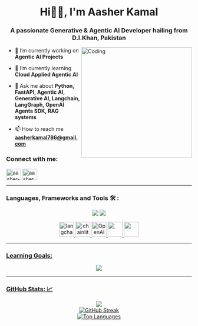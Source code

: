 <h1 align="center">Hi👋🏻, I'm Aasher Kamal</h1>
<h3 align="center">A passionate Generative & Agentic AI Developer hailing from D.I.Khan, Pakistan</h3>
<img align="right" alt="Coding" width="300" src="https://i.pinimg.com/originals/81/17/8b/81178b47a8598f0c81c4799f2cdd4057.gif">

- 🔭 I’m currently working on **Agentic AI Projects**

- 🌱 I’m currently learning **Cloud Applied Agentic AI**

- 💬 Ask me about **Python, FastAPI, Agentic AI, Generative AI, Langchain, LangGraph, OpenAI Agents SDK, RAG systems**

- 📫 How to reach me **aasherkamal786@gmail.com**
  
<h3 align="left">Connect with me:</h3>
<p align="left">
<a href="https://linkedin.com/in/aasher-kamal-a227a124b" target="blank"><img align="center" src="https://raw.githubusercontent.com/rahuldkjain/github-profile-readme-generator/master/src/images/icons/Social/linked-in-alt.svg" alt="aasher-kamal-a227a124b" height="30" width="40" /></a>
<a href="https://www.facebook.com/profile.php?id=100078955913528&mibextid=ZbWKwL" target="blank"><img align="center" src="https://raw.githubusercontent.com/rahuldkjain/github-profile-readme-generator/master/src/images/icons/Social/facebook.svg" alt="aasher kamal" height="30" width="40" /></a>
</p>

<hr>
<h3 align="left">Languages, Frameworks and Tools 🛠️ : </h3>

<p align='center'>
	<img src="https://skillicons.dev/icons?i=python,fastapi,supabase,postgres,docker"/>
	<img src="https://skillicons.dev/icons?i=git,github,vscode,typescript,nextjs," />
	
</p>
<p align='center'>
	<a href="https://www.langchain.com" target="_blank" rel="noreferrer"> <img src="https://encrypted-tbn0.gstatic.com/images?q=tbn:ANd9GcT-BlZ3JZZSlROHYZNI6JTvNh-LgLV9-TtnUA&s" alt="langchain" width="40" height="40"/> </a>
	<a href="https://chainlit.io" target="_blank" rel="noreferrer"> <img src="https://avatars.githubusercontent.com/u/128686189?s=200&v=4" alt="chainlit" width="40" height="40"/> 
	<a href="https://openai.github.io/openai-agents-python/" target="_blank" rel="noreferrer"> <img src="https://avatars.githubusercontent.com/u/14957082?v=4" alt="OpenAI Agents" width="40" height="40"/> 
	<a href="https://streamlit.io/" target="_blank" rel="noreferrer"> <img src="https://encrypted-tbn0.gstatic.com/images?q=tbn:ANd9GcTGDKmSgL7UJ6sstMUQTtjI2iDN7ClN2jRZ5Q&s" width="40" height="40"/> 
	<a href="https://www.crewai.com/" target="_blank" rel="noreferrer"> <img src="https://encrypted-tbn0.gstatic.com/images?q=tbn:ANd9GcQtg029pb---rde55bLC81UxjtTfNcVz06_7g&s" width="40" height="40"/> 
</p>

<hr>
<h3 align="left">Learning Goals: </h3>

<p align='center'>
	<img src="https://skillicons.dev/icons?i=mongodb,aws,kafka,kubernetes"/>

<hr>

<h3 align="left">GitHub Stats: 📈</h3>
<p align="center">
<img src="https://github-readme-stats.vercel.app/api?username=aasherkamal216&show_icons=true&theme=vue-dark&border_color=3DA47A&border_radius=8" />
<br>
<img src="https://streak-stats.demolab.com?user=aasherkamal216&theme=vue-dark&border_radius=8&border=3DA47A)](https://git.io/streak-stats" alt="GitHub Streak" />
<br>
<img src="https://github-readme-stats.vercel.app/api/top-langs?username=aasherkamal216&show_icons=true&locale=en&theme=vue-dark&border_color=3DA47A&border_radius=8" alt="Top Languages" />
</p>



